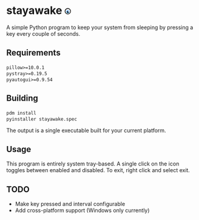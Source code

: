 # stayawake ![stayawake](assets/enabled.png)

A simple Python program to keep your system from sleeping by pressing a key every couple of seconds.

## Requirements
```
pillow>=10.0.1
pystray>=0.19.5
pyautogui>=0.9.54
```

## Building
```
pdm install
pyinstaller stayawake.spec
```

The output is a single executable built for your current platform.

## Usage
This program is entirely system tray-based. A single click on the icon toggles between enabled and disabled. To exit, right click and select exit.

## TODO
- Make key pressed and interval configurable
- Add cross-platform support (Windows only currently)